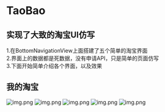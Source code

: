 # TaoBao
## 实现了大致的淘宝UI仿写
1.在BottomNavigationView上面搭建了五个简单的淘宝界面  
2.界面上的数据都是死数据，没有申请API，只是简单的页面仿写  
3.下面开始简单介绍各个界面，以及效果
## 我的淘宝
![img.png](taobao2.png)
![img.png](taobao1.png)
![img.png](taobao3.png)
![img.png](taobao4.png)
![img.png](taobao5.png)